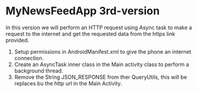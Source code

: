 # MyNewsFeedApp 3rd-version
In this version we will perform an HTTP request using Async task to make a request to the internet and get the requested data from the https link provided.

1. Setup permissions in AndroidManifest.xml to give the phone an internet connection.
2. Create an AsyncTask inner class in the Main activity class to perform a background thread.
3. Remove the String JSON_RESPONSE from ther QueryUtils, this will be replaces bu the http url in the Main Activity.
